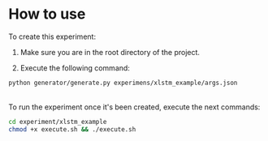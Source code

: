 # How to use

To create this experiment:

1. Make sure you are in the root directory of the project.

2. Execute the following command:

```bash
python generator/generate.py experimens/xlstm_example/args.json
```

<br>
To run the experiment once it's been created, execute the next commands:

```bash
cd experiment/xlstm_example
chmod +x execute.sh && ./execute.sh
```